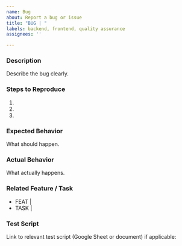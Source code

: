 ```yaml
---
name: Bug
about: Report a bug or issue
title: "BUG | "
labels: backend, frontend, quality assurance
assignees: ''

---
```


### Description
Describe the bug clearly.

### Steps to Reproduce
1. 
2. 
3. 

### Expected Behavior
What should happen.

### Actual Behavior
What actually happens.

### Related Feature / Task
- FEAT | 
- TASK | 

### Test Script
Link to relevant test script (Google Sheet or document) if applicable: